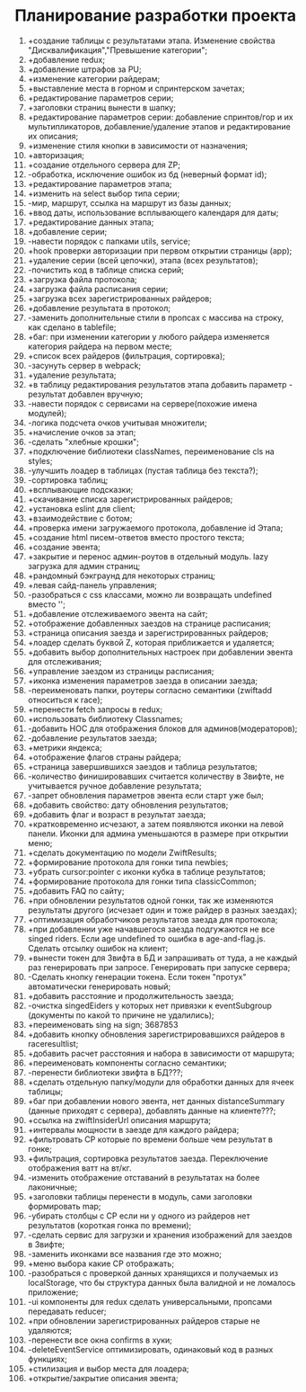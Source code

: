 # Планирование разработки проекта

1. +создание таблицы с результатами этапа. Изменение свойства "Дисквалификация","Превышение
   категории";
2. +добавление redux;
3. +добавление штрафов за PU;
4. +изменение категории райдерам;
5. +выставление места в горном и спринтерском зачетах;
6. +редактирование параметров серии;
7. +заголовки страниц вынести в шапку;
8. +редактирование параметров серии: добавление спринтов/гор и их мультипликаторов,
   добавление/удаление этапов и редактирование их описания;
9. +изменение стиля кнопки в зависимости от назначения;
10. +авторизация;
11. +создание отдельного сервера для ZP;
12. -обработка, исключение ошибок из бд (неверный формат id);
13. +редактирование параметров этапа;
14. +изменить на select выбор типа серии;
15. -мир, маршрут, ссылка на маршрут из базы данных;
16. +ввод даты, использование всплывающего календаря для даты;
17. +редактирование данных этапа;
18. +добавление серии;
19. -навести порядок с папками utils, service;
20. +hook проверки авторизации при первом открытии страницы (app);
21. +удаление серии (всей цепочки), этапа (всех результатов);
22. -почистить код в таблице списка серий;
23. +загрузка файла протокола;
24. +загрузка файла расписания серии;
25. +загрузка всех зарегистрированных райдеров;
26. +добавление результата в протокол;
27. -заменить дополнительные стили в пропсах с массива на строку, как сделано в tablefile;
28. +баг: при изменении категории у любого райдера изменяется категория райдера на первом месте;
29. +список всех райдеров (фильтрация, сортировка);
30. -засунуть сервер в webpack;
31. +удаление результата;
32. +в таблицу редактирования результатов этапа добавить параметр - результат добавлен вручную;
33. -навести порядок с сервисами на сервере(похожие имена модулей);
34. -логика подсчета очков учитывая множители;
35. +начисление очков за этап;
36. -сделать "хлебные крошки";
37. +подключение библиотеки classNames, переименование cls на styles;
38. -улучшить лоадер в таблицах (пустая таблица без текста?);
39. -сортировка таблиц;
40. +всплывающие подсказки;
41. +скачивание списка зарегистрированных райдеров;
42. +установка eslint для client;
43. +взаимодействие с ботом;
44. +проверка имени загружаемого протокола, добавление id Этапа;
45. +создание html писем-ответов вместо простого текста;
46. +создание эвента;
47. +закрытие и перенос админ-роутов в отдельный модуль. lazy загрузка для админ страниц;
48. +рандомный бэкграунд для некоторых страниц;
49. +левая сайд-панель управления;
50. -разобраться с css классами, можно ли возвращать undefined вместо '';
51. +добавление отслеживаемого эвента на сайт;
52. +отображение добавленных заездов на странице расписания;
53. +страница описания заезда и зарегистрированных райдеров;
54. +лоадер сделать буквой Z, которая приближается и удаляется;
55. +добавить выбор дополнительных настроек при добавлении эвента для отслеживания;
56. +управление заездом из страницы расписания;
57. +иконка изменения параметров заезда в описании заезда;
58. -переименовать папки, роутеры согласно семантики (zwiftadd относиться к race);
59. +перенести fetch запросы в redux;
60. +использовать библиотеку Classnames;
61. -добавить HOC для отображения блоков для админов(модераторов);
62. -добавление результатов заезда;
63. +метрики яндекса;
64. +отображение флагов страны райдера;
65. +страница завершившихся заездов и таблица результатов;
66. -количество финишировавших считается количеству в Звифте, не учитывается ручное добавление
    результата;
67. -запрет обновления параметров эвента если старт уже был;
68. +добавить свойство: дату обновления результатов;
69. +добавить флаг и возраст в результат заезда;
70. +кратковременно исчезают, а затем появляются иконки на левой панели. Иконки для админа
    уменьшаются в размере при открытии меню;
71. +сделать документацию по модели ZwiftResults;
72. +формирование протокола для гонки типа newbies;
73. +убрать cursor:pointer с иконки кубка в таблице результатов;
74. +формирование протокола для гонки типа classicCommon;
75. +добавить FAQ по сайту;
76. +при обновлении результатов одной гонки, так же изменяются результаты другого (исчезает один
    и тоже райдер в разных заездах);
77. +оптимизация обработчиков результатов заезда для протокола;
78. +при добавлении уже начавшегося заезда подгужаются не все singed riders. Если age undefined
    то ошибка в age-and-flag.js. Сделать отсылку ошибок на клиент;
79. +вынести токен для Звифта в БД и запрашивать от туда, а не каждый раз генерировать при
    запросе. Генерировать при запуске сервера;
80. -Сделать кнопку генерации токена. Если токен "протух" автоматически генерировать новый;
81. +добавить расстояние и продолжительность заезда;
82. -очистка singedEiders у которых нет привязки к eventSubgroup (документы по какой то причине
    не удалились);
83. +переименовать sing на sign; 3687853
84. +добавить кнопку обновления зарегистрировавшихся райдеров в raceresultlist;
85. +добавить расчет расстояния и набора в зависимости от маршрута;
86. +переименовать компоненты согласно семантики;
87. -перенести библиотеки звифта в БД???;
88. +сделать отдельную папку/модули для обработки данных для ячеек таблицы;
89. +баг при добавлении нового эвента, нет данных distanceSummary (данные приходят с сервера),
    добавлять данные на клиенте???;
90. +ссылка на zwiftInsiderUrl описания маршрута;
91. +интервалы мощности в заезде для каждого райдера;
92. +фильтровать CP которые по времени больше чем результат в гонке;
93. +фильтрация, сортировка результатов заезда. Переключение отображения ватт на вт/кг.
94. -изменить отображение отставаний в результатах на более лаконичные;
95. +заголовки таблицы перенести в модуль, сами заголовки формировать map;
96. -убирать столбцы с CP если ни у одного из райдеров нет результатов (короткая гонка по
    времени);
97. -сделать сервис для загрузки и хранения изображений для заездов в Звифте;
98. -заменить иконками все названия где это можно;
99. +меню выбора какие CP отображать;
100. -разобраться с проверкой данных хранящихся и получаемых из localStorage, что бы структура
     данных была валидной и не ломалось приложение;
101. -ui компоненты для redux сделать универсальными, пропсами передавать reducer;
102. +при обновлении зарегистрированных райдеров старые не удаляются;
103. -перенести все окна confirms в хуки;
104. -deleteEventService оптимизировать, одинаковый код в разных функциях;
105. +стилизация и выбор места для лоадера;
106. +открытие/закрытие описания эвента;
